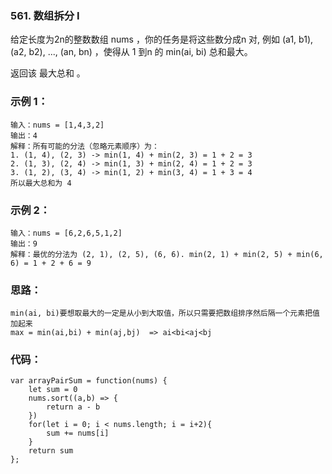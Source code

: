 ### 561. 数组拆分 I
给定长度为2n的整数数组 nums ，你的任务是将这些数分成n 对, 例如 (a1, b1), (a2, b2), ..., (an, bn) ，使得从 1 到n 的 min(ai, bi) 总和最大。

返回该 最大总和 。

### 示例 1：
    输入：nums = [1,4,3,2]
    输出：4
    解释：所有可能的分法（忽略元素顺序）为：
    1. (1, 4), (2, 3) -> min(1, 4) + min(2, 3) = 1 + 2 = 3
    2. (1, 3), (2, 4) -> min(1, 3) + min(2, 4) = 1 + 2 = 3
    3. (1, 2), (3, 4) -> min(1, 2) + min(3, 4) = 1 + 3 = 4
    所以最大总和为 4

### 示例 2：
    输入：nums = [6,2,6,5,1,2]
    输出：9
    解释：最优的分法为 (2, 1), (2, 5), (6, 6). min(2, 1) + min(2, 5) + min(6, 6) = 1 + 2 + 6 = 9

### 思路：
    min(ai, bi)要想取最大的一定是从小到大取值，所以只需要把数组排序然后隔一个元素把值加起来
    max = min(ai,bi) + min(aj,bj)  => ai<bi<aj<bj

### 代码：
    var arrayPairSum = function(nums) {
        let sum = 0
        nums.sort((a,b) => {
            return a - b 
        })
        for(let i = 0; i < nums.length; i = i+2){
            sum += nums[i]
        }
        return sum
    };